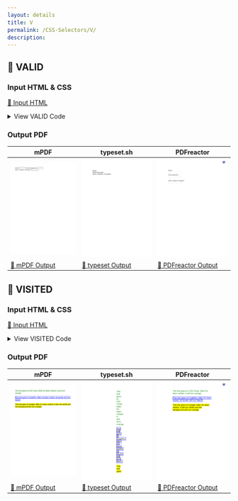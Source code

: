 ```yaml
---
layout: details
title: V
permalink: /CSS-Selectors/V/
description: 
---
```




## 🔬 VALID

### Input HTML & CSS

[📄 Input HTML](https://raw.githubusercontent.com/azettl/compare.html2pdf.tools/master//html/CSS%20Selectors/V/valid.html)

<details>
    <summary>
        View VALID Code
    </summary>
    <pre>
        <code>
            &lt;!DOCTYPE html&gt;
&lt;!-- Sample from https://css-tricks.com/almanac/selectors/v/valid/ --&gt;
&lt;html lang=&quot;en&quot;&gt;
    &lt;head&gt;
        &lt;style&gt;
        input:invalid {
  background: hsla(0, 90%, 70%, 1);
}

input:valid {
  background: hsla(100, 90%, 70%, 1);
}


body {
  padding: 3em;
}
label {
  display: block;
}
input {
  padding: 0.25em 0;
  margin-bottom: 0.75em;
}
        &lt;/style&gt;
    &lt;/head&gt;
    &lt;body&gt;
        &lt;label for=&quot;email&quot;&gt;Email:&lt;/label&gt;
        &lt;input type=&quot;email&quot; id=&quot;email&quot; name=&quot;email&quot; /&gt;
        
        &lt;label for=&quot;emailRequired&quot;&gt;Email (required):&lt;/label&gt;
        &lt;input type=&quot;email&quot; id=&quot;emailRequired&quot; name=&quot;emailRequired&quot; required /&gt;
        
        &lt;form action=&quot;#&quot;&gt;
          &lt;label id=&quot;guess&quot;&gt;Enter a number 1 through 9:&lt;/label&gt;
          &lt;input type=&quot;text&quot; id=&quot;guess&quot; name=&quot;guess&quot; pattern=&quot;[1-9]{1}&quot; required /&gt;
        &lt;/form&gt;
    &lt;/body&gt;
&lt;/html&gt;
        </code>
    </pre>
</details>

### Output PDF

| mPDF | typeset.sh | PDFreactor |
|---------|---------|---------|
| ![mPDF Preview](mpdf__html_CSS_Selectors_V_valid.html.png) | ![typeset Preview](typeset__html_CSS_Selectors_V_valid.html.png) | ![PDFreactor Preview](pdfreactor__html_CSS_Selectors_V_valid.html.png) |
| [📕 mPDF Output](mpdf__html_CSS_Selectors_V_valid.html.pdf) | [📕 typeset Output](typeset__html_CSS_Selectors_V_valid.html.pdf) | [📕 PDFreactor Output](pdfreactor__html_CSS_Selectors_V_valid.html.pdf) |

## 🔬 VISITED

### Input HTML & CSS

[📄 Input HTML](https://raw.githubusercontent.com/azettl/compare.html2pdf.tools/master//html/CSS%20Selectors/V/visited.html)

<details>
    <summary>
        View VISITED Code
    </summary>
    <pre>
        <code>
            &lt;!DOCTYPE html&gt;
&lt;!-- Sample from https://css-tricks.com/almanac/selectors/v/visited/ --&gt;
&lt;html lang=&quot;en&quot;&gt;
    &lt;head&gt;
        &lt;style&gt;
        a.csstricks {
  color: green;
}

a.csstricks:visited {
  color: #E18728;
}

a.codepen {
  border: 2px solid blue;
}

a.codepen:visited {
  border: 2px solid black;
}

a.google {
  background-color: yellow;
  color: black;
}

a.google:visited {
  background-color: #E18728;
  color: white;
}
/* Pen styling, unrelated to :visited */

.links {
  max-width: 70vw;
  margin: 0 auto;
  font-size: 1.5em;
  font-family: 'Source Sans Pro', sans-serif;
}
        &lt;/style&gt;
    &lt;/head&gt;
    &lt;body&gt;
        &lt;section class=&quot;links&quot;&gt;
            &lt;p&gt;&lt;a href=&quot;https://www.css-tricks.com&quot; class=&quot;csstricks&quot;&gt;This link goes to CSS-Tricks. After it's been visited, it will turn orange.&lt;/a&gt;&lt;/p&gt;
            &lt;p&gt;&lt;a href=&quot;https://www.codepen.io&quot; class=&quot;codepen&quot;&gt;This link goes to CodePen. After it's been visited, its border will turn black.&lt;/a&gt;&lt;/p&gt;
            &lt;p&gt;&lt;a href=&quot;https://www.google.com&quot; class=&quot;google&quot;&gt;This link goes to Google. After it's been visited, it will turn white and the background will turn orange. &lt;/a&gt;&lt;/p&gt;
          &lt;/section&gt;
    &lt;/body&gt;
&lt;/html&gt;
        </code>
    </pre>
</details>

### Output PDF

| mPDF | typeset.sh | PDFreactor |
|---------|---------|---------|
| ![mPDF Preview](mpdf__html_CSS_Selectors_V_visited.html.png) | ![typeset Preview](typeset__html_CSS_Selectors_V_visited.html.png) | ![PDFreactor Preview](pdfreactor__html_CSS_Selectors_V_visited.html.png) |
| [📕 mPDF Output](mpdf__html_CSS_Selectors_V_visited.html.pdf) | [📕 typeset Output](typeset__html_CSS_Selectors_V_visited.html.pdf) | [📕 PDFreactor Output](pdfreactor__html_CSS_Selectors_V_visited.html.pdf) |


